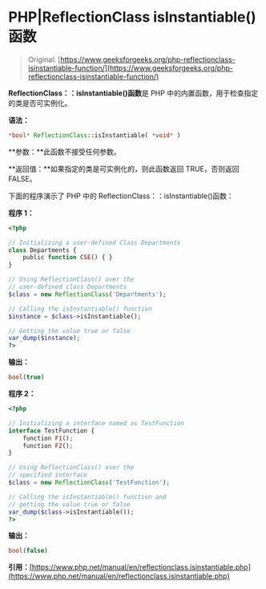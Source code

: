 # PHP|ReflectionClass isInstantiable()函数

> Original: [https://www.geeksforgeeks.org/php-reflectionclass-isinstantiable-function/](https://www.geeksforgeeks.org/php-reflectionclass-isinstantiable-function/)

**ReflectionClass：：isInstantiable()函数**是 PHP 中的内置函数，用于检查指定的类是否可实例化。

**语法：**

```php
*bool* ReflectionClass::isInstantiable( *void* )
```

**参数：**此函数不接受任何参数。

**返回值：**如果指定的类是可实例化的，则此函数返回 TRUE，否则返回 FALSE。

下面的程序演示了 PHP 中的 ReflectionClass：：isInstantiable()函数：

**程序 1：**

```php
<?php

// Initializing a user-defined Class Departments
class Departments {
    public function CSE() { }
}

// Using ReflectionClass() over the
// user-defined class Departments
$class = new ReflectionClass('Departments');

// Calling the isInstantiable() function
$instance = $class->isInstantiable();

// Getting the value true or false
var_dump($instance);
?>
```

**输出：**

```php
bool(true)

```

**程序 2：**

```php
<?php

// Initializing a interface named as TestFunction
interface TestFunction {
    function F1();
    function F2();
}

// Using ReflectionClass() over the
// specified interface
$class = new ReflectionClass('TestFunction');

// Calling the isInstantiable() function and
// getting the value true or false
var_dump($class->isInstantiable());
?>
```

**输出：**

```php
bool(false)

```

**引用：**[https://www.php.net/manual/en/reflectionclass.isinstantiable.php](https://www.php.net/manual/en/reflectionclass.isinstantiable.php)